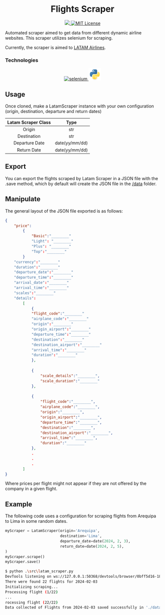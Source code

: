 <h1 align="center">Flights Scraper  </h1>

<div align="center">
    <a href="https://github.com/psf/black">
        <img src="https://img.shields.io/badge/code%20style-black-000000.svg">
    </a>
    <a href="https://github.com/milaan9/90_Python_Examples/blob/main/LICENSE"><img src="https://img.shields.io/badge/License-MIT-g.svg" alt="MIT License"/></a>

</div>


Automated scraper aimed to get data from different dynamic airline websites. This scraper utilizes selenium for scraping.

Currently, the scraper is aimed to [LATAM Airlines](https://www.latamairlines.com/).


<h3>Technologies</h3>
<p align="center">
  <a href="https://www.selenium.dev" target="_blank" rel="noreferrer"> <img src="https://selenium.dev/images/selenium_logo_square_green.png" alt="selenium" width="40" height="40"/> </a>
  <a href="https://www.python.org" target="_blank" rel="noreferrer"> <img src="https://raw.githubusercontent.com/devicons/devicon/master/icons/python/python-original.svg" alt="python" width="40" height="40"/> </a>
</p>

## Usage
Once cloned, make a LatamScraper instance with your own configuration (origin, destination, departure and return dates)


| Latam Scraper Class |      Type      |
|:-------------------:|:--------------:|
|        Origin       |       str      |
|     Destination     |       str      |
|    Departure Date   | date(yy/mm/dd) |
|     Return Date     | date(yy/mm/dd) |

## Export 
You can export the flights scraped by Latam Scraper in a JSON file with the .save method, which by default will create the JSON file in the [/data](https://github.com/RayverAimar/flights-scraper/tree/master/data) folder.

## Manipulate

The general layout of the JSON file exported is as follows:

```json
{
    "price":
        {
            "Basic":"________"
            "Light": "________"
            "Plus": "________"
            "Top":"________"
        }
    "currency":"________"
    "duration":"________"
    "departure_date":"________"
    "departure_time":"________"
    "arrival_date":"________"
    "arrival_time":"________"
    "scales":"________"
    "details":
        [
            {
            "flight_code":"________"
            "airplane_code":"________"
            "origin":"________"
            "origin_airport":"________"
            "departure_time":"________"
            "destination":"________"
            "destination_airport":"________"
            "arrival_time":"________"
            "duration":"________"
            },

            {
                "scale_details":"________",
                "scale_duration":"________"
            },

            {
                "flight_code":"________",
                "airplane_code":"________",
                "origin":"________",
                "origin_airport":"________",
                "departure_time":"________",
                "destination":"________",
                "destination_airport":"________",
                "arrival_time":"________",
                "duration":"________"
            },
            .
            .
            .
        ]
}
```

Where prices per flight might not appear if they are not offered by the company in a given flight.

## Example
The following code uses a configuration for scraping flights from Arequipa to Lima in some random dates.

```python
myScraper = LatamScraper(origin='Arequipa',
                         destination='Lima',
                         departure_date=date(2024, 2, 3),
                         return_date=date(2024, 2, 5),
)
myScraper.scrape()
myScraper.save()
```
```bash
$ python .\src\latam_scraper.py
DevTools listening on ws://127.0.0.1:50368/devtools/browser/0bff5d16-1859-46b8-a936-97dfb68ca76f
There were found 22 flights for 2024-02-03
Initializing scraping...
Processing flight (1/22)
...
rocessing flight (22/22)
Data collected of Flights from 2024-02-03 saved successfully in './data/flights_latam_outboundArequipa2024-02-03.json'
```